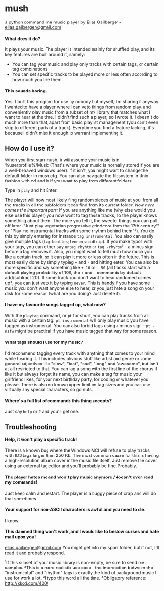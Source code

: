 mush
====

a python command line music player
by Elias Gailberger - elias.gailberger@gmail.com

#### What does it do?
It plays your music. The player is intended mainly for shuffled play, and its key features are built around it, namely:
  - You can tag your music and play only tracks with certain tags, or certain tag combinations
  - You can set specific tracks to be played more or less often according to how much you like them.
  
#### This sounds boring.
Yes. I built this program for use by nobody but myself, I'm sharing it anyway. I wanted to have a player where I can veto things from random play, and conveniently play music from a subset of my library that matches what I want to hear at the time. I didn't find such a player, so I wrote it. I doesn't do much more than that, apart from basic playlist management (you can't even skip to different parts of a track). Everytime you find a feature lacking, it's because I didn't miss it enough to warrant implementing it.

How do I use it?
----------------
When you first start mush, it will assume your music is in %userprofile%/Music (That's where your music is normally stored if you are a well-behaved windows user). If it isn't, you might want to change the default folder in mush.cfg. You can also navigate the filesystem in Unix fashion with cd and ls if you want to play from different folders.

Type in `play` and hit Enter.

The player will now most likely fling random pieces of music at you, from all the tracks in all the subfolders it can find from its current folder. *Now here comes the important part:* If you are anything like me (why else would you else use this player) you now want to tag those tracks, so the player knows something about them. The more you tell it, the sweeter things you can pull off later ("Just play vegetarian progressive grindcore from the 17th century"¹ or "Play me instrumental tracks with some rhythm behind them"²). You do this by simply entering for instance `tag instrumental`. You also can easily give multiple tags (`tag beatles;lennon;acidtrip`). If you make typos with your tags, you can either say `untag rhyhtm` or `tag -rhyhtm`³ - a minus sign before a tag removes it.
Also, you might want to tell mush how much you like a certain track, so it can play it more or less often in the future. This is most easily done by simply typing `+` and `-` and hitting enter. You can also be more specific and say something like `+ 10` or `- 50` (all tracks start with a default playing probability of 100, the `+` and `-` commands by default add/subtract 20).
If some track you don't want to hear randomed comes up⁴, you can just veto it by typing `never`. This is handy if you have some music you don't want anyone else to hear, or you just hate a song on your disk for some reason (what are you doing? Just delete it).

#### I have my favourite songs tagged up, what now?
With the `playtag` command, or `pt` for short, you can play tracks from all music with a certain tag: `pt instrumental` will only play music you have tagged as instrumental. You can also forbid tags using a minus sign - `pt -nsfw` might be practical if you have music tagged that way for some reason.

#### What tags should I use for my music?
I'd recommend tagging every track with anything that comes to your mind while hearing it. This includes obvious stuff like artist and genre or some general adjectives like "slow", "fast", "sad", "long" and "awesome", but isn't at all restricted to that. You can tag a song with the first line of the chorus if like it but always forget its name, you can make a tag for music your girlfriend likes, for your next birthday party, for coding or whatever you please. There is also no known upper limit on tag sizes and you can use virtually any special characters, so go nuts.

#### Where's a full list of commands this thing accepts?
Just say `help` or `?` and you'll get one.

Troubleshooting
---------------

#### Help, it won't play a specific track!
There is a known bug where the Windows MCI will refuse to play tracks with ID3 tags larger than 256 KB. The most common cause for this is having a high-resolution album cover in the music file itself. Just remove the cover using an external tag editor and you'll probably be fine. Probably.

#### The player hates me and won't play music anymore / doesn't even read my commands!
Just keep calm and restart. The player is a buggy piece of crap and will do that sometimes.

#### Your support for non-ASCII characters is awful and you need to die.
I know.

#### This damned thing won't work, and I would like to bestow curses and hate mail upon you!
elias.gailberger@gmail.com
You might get into my spam folder, but if not, I'll read it and probably respond.


¹If this subset of your music library is non-empty, be sure to send me samples.
²This is a more realistic use case - the intersection between the "instrumental" and "rhythm" tags is exactly the kind of background music I use for work a lot.
³I typo this word all the time.
⁴Obligatory reference: http://xkcd.com/400/